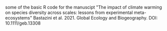 some of the basic R code for the manuscipt "The impact of climate warming on species diversity across scales: lessons from experimental meta-ecosystems"
Bastazini et al. 2021. Global Ecology and Biogeography. 
DOI: 10.1111/geb.13308
